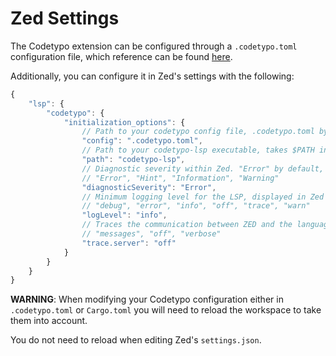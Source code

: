 # Zed Settings

The Codetypo extension can be configured through a `.codetypo.toml` configuration file, which reference can be found [here](https://github.com/khulnasoft/codetypo/blob/rust/docs/reference.md).

Additionally, you can configure it in Zed's settings with the following:

```javascript
{
    "lsp": {
        "codetypo": {
            "initialization_options": {
                // Path to your codetypo config file, .codetypo.toml by default.
                "config": ".codetypo.toml",
                // Path to your codetypo-lsp executable, takes $PATH into account.
                "path": "codetypo-lsp",
                // Diagnostic severity within Zed. "Error" by default, can be:
                // "Error", "Hint", "Information", "Warning"
                "diagnosticSeverity": "Error",
                // Minimum logging level for the LSP, displayed in Zed's logs. "info" by default, can be:
                // "debug", "error", "info", "off", "trace", "warn"
                "logLevel": "info",
                // Traces the communication between ZED and the language server. Recommended for debugging only. "off" by default, can be:
                // "messages", "off", "verbose"
                "trace.server": "off"
            }
        }
    }
}
```

**WARNING**: When modifying your Codetypo configuration either in `.codetypo.toml` or `Cargo.toml` you will need to reload the workspace to take them into account.

You do not need to reload when editing Zed's `settings.json`.

